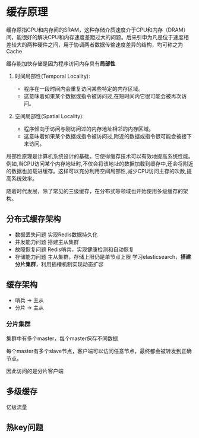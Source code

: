# 缓存原理

缓存原指CPU和内存间的SRAM，这种存储介质速度介于CPU和内存（DRAM）间，能很好的解决CPU和内存速度差距过大的问题。后来引申为凡是位于速度相差较大的两种硬件之间，用于协调两者数据传输速度差异的结构，均可称之为Cache

缓存能加快存储是因为程序访问内存具有**局部性**

1. 时间局部性(Temporal Locality):
   - 程序在一段时间内会重复访问某些特定的内存区域。
   - 这意味着如果某个数据或指令被访问过,在短时间内它很可能会被再次访问。

2. 空间局部性(Spatial Locality):
   - 程序倾向于访问与刚访问过的内存地址相邻的内存区域。
   - 这意味着如果某个数据或指令被访问过,附近的数据或指令很可能会被接下来访问。

局部性原理是计算机系统设计的基础。它使得缓存技术可以有效地提高系统性能。例如,当CPU访问某个内存地址时,不仅会将该地址的数据加载到缓存中,还会将附近的数据也加载进缓存。这样可以充分利用空间局部性,减少CPU访问主存的次数,提高系统效率。

随着时代发展，除了常见的三级缓存，在分布式等领域也开始使用多级缓存的架构。



## 分布式缓存架构

* 数据丢失问题
  实现Redis数据持久化
* 并发能力问题
  搭建主从集群
* 故障恢复问题
  Redis哨兵，实现健康检测和自动恢复
* 存储能力问题
  主从集群，存储上限仍是单节点上限
  学习elasticsearch，**搭建分片集群**，利用插槽机制实现动态扩容









## 缓存架构

* 哨兵 -> 主从
* 分片 -> 主从



### 分片集群

集群中有多个master，每个master保存不同数据

每个master有多个slave节点，客户端可以访问任意节点，最终都会被转发到正确节点。



因此访问的是分片客户端



## 多级缓存

亿级流量





## 热key问题

